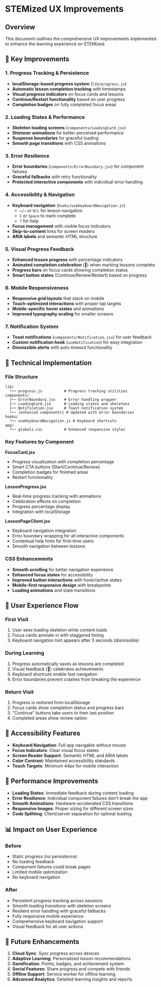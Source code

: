 # STEMized UX Improvements

## Overview
This document outlines the comprehensive UX improvements implemented to enhance the learning experience on STEMized.

## 🎯 Key Improvements

### 1. Progress Tracking & Persistence
- **localStorage-based progress system** (`lib/progress.js`)
- **Automatic lesson completion tracking** with timestamps
- **Visual progress indicators** on focus cards and lessons
- **Continue/Restart functionality** based on user progress
- **Completion badges** on fully completed focus areas

### 2. Loading States & Performance
- **Skeleton loading screens** (`components/LoadingCard.jsx`)
- **Shimmer animations** for better perceived performance
- **Suspense boundaries** for graceful loading
- **Smooth page transitions** with CSS animations

### 3. Error Resilience
- **Error boundaries** (`components/ErrorBoundary.jsx`) for component failures
- **Graceful fallbacks** with retry functionality
- **Protected interactive components** with individual error handling

### 4. Accessibility & Navigation
- **Keyboard navigation** (`hooks/useKeyboardNavigation.js`)
  - `←/→` or `H/L` for lesson navigation
  - `C` or `Space` to mark complete
  - `?` for help
- **Focus management** with visible focus indicators
- **Skip-to-content** links for screen readers
- **ARIA labels** and semantic HTML structure

### 5. Visual Progress Feedback
- **Enhanced lesson progress** with percentage indicators
- **Animated completion celebration** (🎉) when marking lessons complete
- **Progress bars** on focus cards showing completion status
- **Smart button states** (Continue/Review/Restart) based on progress

### 6. Mobile Responsiveness
- **Responsive grid layouts** that stack on mobile
- **Touch-optimized interactions** with proper tap targets
- **Mobile-specific hover states** and animations
- **Improved typography scaling** for smaller screens

### 7. Notification System
- **Toast notifications** (`components/Notification.jsx`) for user feedback
- **Custom notification hook** (`useNotification`) for easy integration
- **Dismissible alerts** with auto-timeout functionality

## 🔧 Technical Implementation

### File Structure
```
lib/
  └── progress.js          # Progress tracking utilities
components/
  ├── ErrorBoundary.jsx    # Error handling wrapper
  ├── LoadingCard.jsx      # Loading states and skeletons
  ├── Notification.jsx     # Toast notification system
  └── [enhanced components] # Updated with error boundaries
hooks/
  └── useKeyboardNavigation.js # Keyboard shortcuts
app/
  └── globals.css          # Enhanced responsive styles
```

### Key Features by Component

**FocusCard.jsx**
- Progress visualization with completion percentage
- Smart CTA buttons (Start/Continue/Review)
- Completion badges for finished areas
- Restart functionality

**LessonProgress.jsx**
- Real-time progress tracking with animations
- Celebration effects on completion
- Progress percentage display
- Integration with localStorage

**LessonPageClient.jsx**
- Keyboard navigation integration
- Error boundary wrapping for all interactive components
- Contextual help hints for first-time users
- Smooth navigation between lessons

### CSS Enhancements
- **Smooth scrolling** for better navigation experience
- **Enhanced focus states** for accessibility
- **Improved button interactions** with hover/active states
- **Mobile-first responsive design** with breakpoints
- **Loading animations** and state transitions

## 🎨 User Experience Flow

### First Visit
1. User sees loading skeleton while content loads
2. Focus cards animate in with staggered timing
3. Keyboard navigation hint appears after 3 seconds (dismissible)

### During Learning
1. Progress automatically saves as lessons are completed
2. Visual feedback (🎉) celebrates achievements
3. Keyboard shortcuts enable fast navigation
4. Error boundaries prevent crashes from breaking the experience

### Return Visit
1. Progress is restored from localStorage
2. Focus cards show completion status and progress bars
3. "Continue" buttons take users to their last position
4. Completed areas show review option

## 📱 Accessibility Features

- **Keyboard Navigation**: Full app navigable without mouse
- **Focus Indicators**: Clear visual focus states
- **Screen Reader Support**: Semantic HTML and ARIA labels
- **Color Contrast**: Maintained accessibility standards
- **Touch Targets**: Minimum 44px for mobile interaction

## 🚀 Performance Improvements

- **Loading States**: Immediate feedback during content loading
- **Error Resilience**: Individual component failures don't break the app
- **Smooth Animations**: Hardware-accelerated CSS transitions
- **Responsive Images**: Proper sizing for different screen sizes
- **Code Splitting**: Client/server separation for optimal loading

## 📊 Impact on User Experience

### Before
- Static progress (no persistence)
- No loading feedback
- Component failures could break pages
- Limited mobile optimization
- No keyboard navigation

### After
- Persistent progress tracking across sessions
- Smooth loading transitions with skeleton screens
- Resilient error handling with graceful fallbacks
- Fully responsive mobile experience
- Comprehensive keyboard navigation support
- Visual feedback for all user actions

## 🔮 Future Enhancements

1. **Cloud Sync**: Sync progress across devices
2. **Adaptive Learning**: Personalized lesson recommendations
3. **Gamification**: Points, badges, and achievement system
4. **Social Features**: Share progress and compete with friends
5. **Offline Support**: Service worker for offline learning
6. **Advanced Analytics**: Detailed learning insights and reports